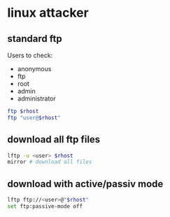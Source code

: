 # linux attacker

## standard ftp

Users to check:

- anonymous
- ftp
- root
- admin
- administrator

```bash
ftp $rhost
ftp "user@$rhost"
```

## download all ftp files

```bash
lftp -u <user> $rhost
mirror # download all files
```

## download with active/passiv mode

```bash
lftp ftp://<user>@"$rhost"
set ftp:passive-mode off
```
